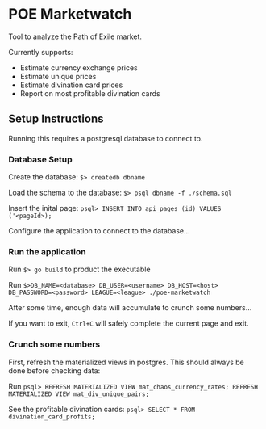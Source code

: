 # POE Marketwatch
Tool to analyze the Path of Exile market.

Currently supports:
- Estimate currency exchange prices
- Estimate unique prices
- Estimate divination card prices
- Report on most profitable divination cards

## Setup Instructions
Running this requires a postgresql database to connect to.

### Database Setup
Create the database: `$> createdb dbname`

Load the schema to the database: `$> psql dbname -f ./schema.sql`

Insert the inital page: `psql> INSERT INTO api_pages (id) VALUES ('<pageId>);`

Configure the application to connect to the database...

### Run the application
Run `$> go build` to product the executable

Run `$>DB_NAME=<database> DB_USER=<username> DB_HOST=<host> DB_PASSWORD=<password> LEAGUE=<league> ./poe-marketwatch`

After some time, enough data will accumulate to crunch some numbers...

If you want to exit, `Ctrl+C` will safely complete the current page and exit.

### Crunch some numbers
First, refresh the materialized views in postgres. This should always be done before checking data:

Run `psql> REFRESH MATERIALIZED VIEW mat_chaos_currency_rates; REFRESH MATERIALIZED VIEW mat_div_unique_pairs;`

See the profitable divination cards: `psql> SELECT * FROM divination_card_profits;`
